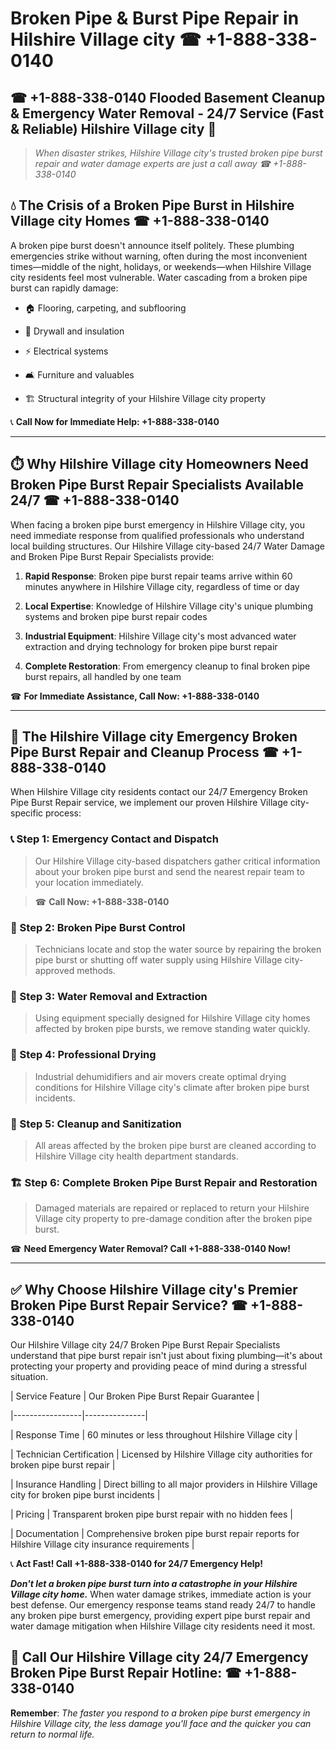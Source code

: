 # Broken Pipe & Burst Pipe Repair in Hilshire Village city ☎ +1-888-338-0140  
## ☎ +1-888-338-0140 Flooded Basement Cleanup & Emergency Water Removal - 24/7 Service (Fast & Reliable) Hilshire Village city 🚨  

> *When disaster strikes, Hilshire Village city's trusted broken pipe burst repair and water damage experts are just a call away ☎ +1-888-338-0140*  

## 💧 The Crisis of a Broken Pipe Burst in Hilshire Village city Homes ☎ +1-888-338-0140  

A broken pipe burst doesn't announce itself politely. These plumbing emergencies strike without warning, often during the most inconvenient times—middle of the night, holidays, or weekends—when Hilshire Village city residents feel most vulnerable. Water cascading from a broken pipe burst can rapidly damage:  

* 🏠 Flooring, carpeting, and subflooring  
* 🧱 Drywall and insulation  
* ⚡ Electrical systems  
* 🛋️ Furniture and valuables  
* 🏗️ Structural integrity of your Hilshire Village city property  

📞 **Call Now for Immediate Help: +1-888-338-0140**  

---  

## ⏱️ Why Hilshire Village city Homeowners Need Broken Pipe Burst Repair Specialists Available 24/7 ☎ +1-888-338-0140  

When facing a broken pipe burst emergency in Hilshire Village city, you need immediate response from qualified professionals who understand local building structures. Our Hilshire Village city-based 24/7 Water Damage and Broken Pipe Burst Repair Specialists provide:  

1. **Rapid Response**: Broken pipe burst repair teams arrive within 60 minutes anywhere in Hilshire Village city, regardless of time or day  
2. **Local Expertise**: Knowledge of Hilshire Village city's unique plumbing systems and broken pipe burst repair codes  
3. **Industrial Equipment**: Hilshire Village city's most advanced water extraction and drying technology for broken pipe burst repair  
4. **Complete Restoration**: From emergency cleanup to final broken pipe burst repairs, all handled by one team  

☎ **For Immediate Assistance, Call Now: +1-888-338-0140**  

---  

## 🔧 The Hilshire Village city Emergency Broken Pipe Burst Repair and Cleanup Process ☎ +1-888-338-0140  

When Hilshire Village city residents contact our 24/7 Emergency Broken Pipe Burst Repair service, we implement our proven Hilshire Village city-specific process:  

### 📞 Step 1: Emergency Contact and Dispatch  
> Our Hilshire Village city-based dispatchers gather critical information about your broken pipe burst and send the nearest repair team to your location immediately.  
> ☎ **Call Now: +1-888-338-0140**  

### 🚿 Step 2: Broken Pipe Burst Control  
> Technicians locate and stop the water source by repairing the broken pipe burst or shutting off water supply using Hilshire Village city-approved methods.  

### 🌊 Step 3: Water Removal and Extraction  
> Using equipment specially designed for Hilshire Village city homes affected by broken pipe bursts, we remove standing water quickly.  

### 💨 Step 4: Professional Drying  
> Industrial dehumidifiers and air movers create optimal drying conditions for Hilshire Village city's climate after broken pipe burst incidents.  

### 🧼 Step 5: Cleanup and Sanitization  
> All areas affected by the broken pipe burst are cleaned according to Hilshire Village city health department standards.  

### 🏗️ Step 6: Complete Broken Pipe Burst Repair and Restoration  
> Damaged materials are repaired or replaced to return your Hilshire Village city property to pre-damage condition after the broken pipe burst.  

☎ **Need Emergency Water Removal? Call +1-888-338-0140 Now!**  

---  

## ✅ Why Choose Hilshire Village city's Premier Broken Pipe Burst Repair Service? ☎ +1-888-338-0140  

Our Hilshire Village city 24/7 Broken Pipe Burst Repair Specialists understand that pipe burst repair isn't just about fixing plumbing—it's about protecting your property and providing peace of mind during a stressful situation.  

| Service Feature | Our Broken Pipe Burst Repair Guarantee |  
|-----------------|---------------|  
| Response Time | 60 minutes or less throughout Hilshire Village city |  
| Technician Certification | Licensed by Hilshire Village city authorities for broken pipe burst repair |  
| Insurance Handling | Direct billing to all major providers in Hilshire Village city for broken pipe burst incidents |  
| Pricing | Transparent broken pipe burst repair with no hidden fees |  
| Documentation | Comprehensive broken pipe burst repair reports for Hilshire Village city insurance requirements |  

📞 **Act Fast! Call +1-888-338-0140 for 24/7 Emergency Help!**  

***Don't let a broken pipe burst turn into a catastrophe in your Hilshire Village city home.*** When water damage strikes, immediate action is your best defense. Our emergency response teams stand ready 24/7 to handle any broken pipe burst emergency, providing expert pipe burst repair and water damage mitigation when Hilshire Village city residents need it most.  

## 📱 Call Our Hilshire Village city 24/7 Emergency Broken Pipe Burst Repair Hotline: ☎ +1-888-338-0140  

**Remember**: *The faster you respond to a broken pipe burst emergency in Hilshire Village city, the less damage you'll face and the quicker you can return to normal life.*